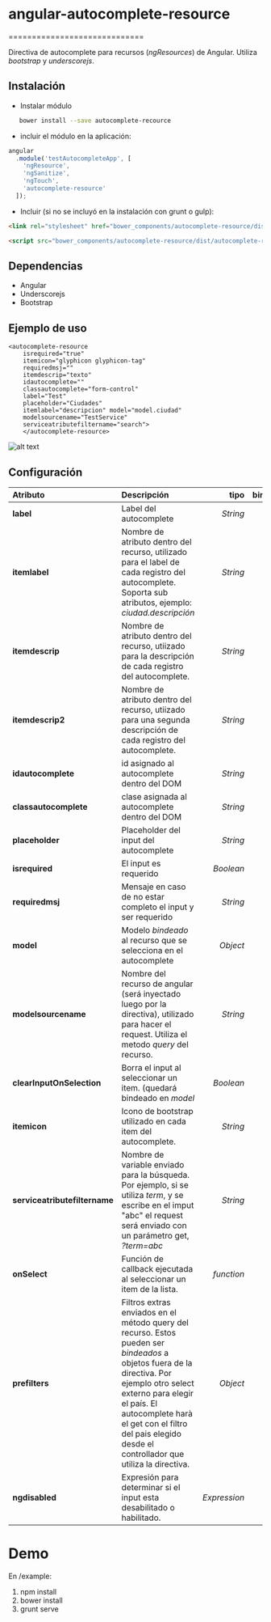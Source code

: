 # angular-autocomplete-resource
=============================

Directiva de autocomplete para recursos (*ngResources*) de Angular. Utiliza *bootstrap* y *underscorejs*.

## Instalación
* Instalar módulo

```bash
   bower install --save autocomplete-recource
```

* incluir el módulo en la aplicación:
```javascript
angular
  .module('testAutocompleteApp', [
    'ngResource',
    'ngSanitize',
    'ngTouch',
    'autocomplete-resource'
  ]);
  ```
 * Incluir (si no se incluyó en la instalación con grunt o gulp):
 ```html
<link rel="stylesheet" href="bower_components/autocomplete-resource/dist/stylesheets/autocomplete-resource.css" />

<script src="bower_components/autocomplete-resource/dist/autocomplete-resource.js"></script>

 ```


## Dependencias
* Angular
* Underscorejs
*  Bootstrap

## Ejemplo de uso
```
<autocomplete-resource 
    isrequired="true" 
    itemicon="glyphicon glyphicon-tag" 
    requiredmsj="" 
    itemdescrip="texto" 
    idautocomplete="" 
    classautocomplete="form-control" 
    label="Test" 
    placeholder="Ciudades" 
    itemlabel="descripcion" model="model.ciudad" 
    modelsourcename="TestService" 
    serviceatributefiltername="search">
    </autocomplete-resource>
 ```
 
![alt text](https://raw.githubusercontent.com/juliandondero/angular-autocomplete-resource/master/extras/demo.png "Ejemplo")

## Configuración

| Atributo        | Descripción           | tipo  | bindeo |
| :------------- |:-------------| -----:| -------:|
| __label__       |  Label del autocomplete | *String* |'@' |
| __itemlabel__   | Nombre de atributo dentro del recurso, utilizado para el label de cada registro del autocomplete. Soporta sub atributos, ejemplo: *ciudad.descripción*      |  *String* |'@' |
| __itemdescrip__ | Nombre de atributo dentro del recurso, utiizado para la descripción de cada registro del autocomplete.   |*String*   |    '@' |
| __itemdescrip2__ | Nombre de atributo dentro del recurso, utiizado para una segunda descripción de cada registro del autocomplete.|*String*      |    '@' |
| __idautocomplete__ | id asignado al autocomplete dentro del DOM| *String* |   '@' |
| __classautocomplete__ | clase asignada al autocomplete dentro del DOM| *String*|    '@' |
| __placeholder__ | Placeholder del input del autocomplete | *String* |   '@' |
| __isrequired__ | El input es requerido |*Boolean*|    '@' |
| __requiredmsj__ | Mensaje en caso de no estar completo el input y ser requerido |*String*|    '@' |
| __model__ | Modelo *bindeado* al recurso que se selecciona en el autocomplete |*Object*|    '=' |
| __modelsourcename__ | Nombre del recurso de angular (será inyectado luego por la directiva), utilizado para hacer el request. Utiliza el metodo *query* del recurso. |*String*|    '@' |
| __clearInputOnSelection__ | Borra el input al seleccionar un item. (quedará bindeado en *model* |*Boolean*|    '@' |
| __itemicon__ | Icono de bootstrap utilizado en cada item del autocomplete. |*String*|    '@' |
| __serviceatributefiltername__ | Nombre de variable enviado para la búsqueda. Por ejemplo, si se utiliza *term*, y se escribe en el imput "abc" el request será enviado con un parámetro get, *<url del metodo query del recurso>?term=abc* |*String*|    '@' |
| __onSelect__ | Función de callback ejecutada al seleccionar un item de la lista. |*function*|    '=' |
| __prefilters__ | Filtros extras enviados en el método query del recurso. Estos pueden ser *bindeados* a objetos fuera de la directiva. Por ejemplo otro select externo para elegir el país. El autocomplete harà el get con el filtro del pais elegido desde el controllador que utiliza la directiva. |*Object*|    '=' |
| __ngdisabled__ | Expresión para determinar si el input esta desabilitado o habilitado. |*Expression*|    '=' |

# Demo
En /example:

1. npm install
2. bower install
3. grunt serve
